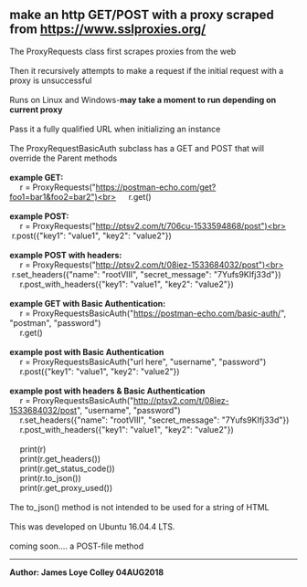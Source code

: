 ## make an http GET/POST with a proxy scraped from https://www.sslproxies.org/
The ProxyRequests class first scrapes proxies from the web
<br><br>
Then it recursively attempts to make a request if the initial request with a proxy is unsuccessful
<br><br>
Runs on Linux and Windows-<b>may take a moment to run depending on current proxy</b>
<br><br>
Pass it a fully qualified URL when initializing an instance
<br><br>
The ProxyRequestBasicAuth subclass has a GET and POST that will override the Parent methods
<br><br>
<b>example GET:</b><br>
&emsp;&nbsp;r = ProxyRequests("https://postman-echo.com/get?foo1=bar1&foo2=bar2")<br>
&emsp;&nbsp;r.get()<br><br>
<b>example POST:</b><br>
&emsp;&nbsp;r = ProxyRequests("http://ptsv2.com/t/706cu-1533594868/post")<br>
&emsp;&nbsp;r.post({"key1": "value1", "key2": "value2"})<br><br>
<b>example POST with headers:</b><br>
&emsp;&nbsp;r = ProxyRequests("http://ptsv2.com/t/08iez-1533684032/post")<br>
&emsp;&nbsp;r.set_headers({"name": "rootVIII", "secret_message": "7Yufs9KIfj33d"})<br>
&emsp;&nbsp;r.post_with_headers({"key1": "value1", "key2": "value2"})<br><br>
<b>example GET with Basic Authentication:</b><br>
&emsp;&nbsp;r = ProxyRequestsBasicAuth("https://postman-echo.com/basic-auth/", "postman", "password")<br>
&emsp;&nbsp;r.get()<br><br>
<b>example post with Basic Authentication</b><br>
&emsp;&nbsp;r = ProxyRequestsBasicAuth("url here", "username", "password")<br>
&emsp;&nbsp;r.post({"key1": "value1", "key2": "value2"})<br><br>
<b>example post with headers & Basic Authentication</b><br>
&emsp;&nbsp;r = ProxyRequestsBasicAuth("http://ptsv2.com/t/08iez-1533684032/post", "username", "password")<br>
&emsp;&nbsp;r.set_headers({"name": "rootVIII", "secret_message": "7Yufs9KIfj33d"})<br>
&emsp;&nbsp;r.post_with_headers({"key1": "value1", "key2": "value2"})<br><br>
&emsp;&nbsp;print(r)<br>
&emsp;&nbsp;print(r.get_headers())<br>
&emsp;&nbsp;print(r.get_status_code())<br>
&emsp;&nbsp;print(r.to_json())<br>
&emsp;&nbsp;print(r.get_proxy_used())
<br><br>
The to_json() method is not intended to be used for a string of HTML<br><br>
This was developed on Ubuntu 16.04.4 LTS.
<br><br>
coming soon.... a POST-file method
<hr>
<b>Author: James Loye Colley  04AUG2018</b>
